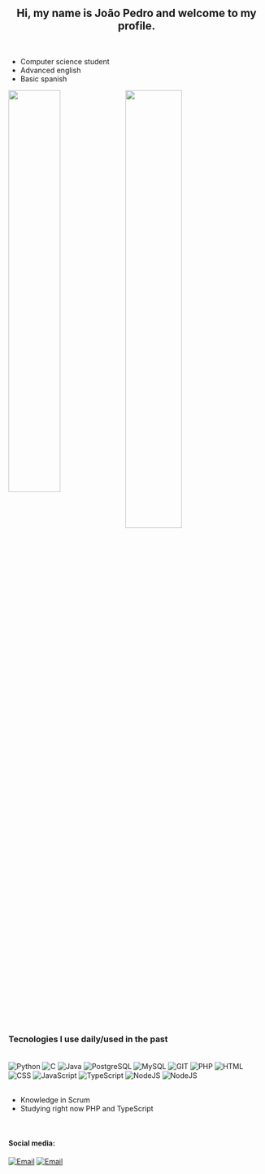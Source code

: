 <h2 align="center">  Hi, my name is João Pedro and welcome to my profile. </h2>
<br>

- Computer science student
- Advanced english
- Basic spanish

<img align="left" width="45%" src="https://camo.githubusercontent.com/b099b3ffdbbea58eaf85abb977bdf7d1deadd712f9e068edb1452c1134f805e8/68747470733a2f2f6769746875622d726561646d652d73746174732e76657263656c2e6170702f6170693f757365726e616d653d6a6f616f706564726f70657265732d7765622673686f775f69636f6e733d74727565267468656d653d6461726b" data-canonical-src="https://github-readme-stats.vercel.app/api?username=joaopedroperes-web&show_icons=true&theme=dark" style="max-width: 100%;">

<img width="47%" src="https://camo.githubusercontent.com/9432b460e3c1c72017b0489b5342ea0941b0b05ed22da4972f8986a74b15da15/68747470733a2f2f6769746875622d726561646d652d73746174732e76657263656c2e6170702f6170692f746f702d6c616e67732f3f757365726e616d653d6a6f616f706564726f70657265732d776562266c61796f75743d636f6d7061637426686964653d636d616b652c6a7570797465722532306e6f7465626f6f6b267468656d653d6461726b" data-canonical-src="https://github-readme-stats.vercel.app/api/top-langs/?username=joaopedroperes-web&layout=compact&hide=cmake,jupyter%20notebook&theme=dark" style="max-width: 100%;"><br>

### Tecnologies I use daily/used in the past


<div style="display: inline_block"><br>

 

 <img align="center" alt="Python" src="https://img.shields.io/badge/Python-14354C?style=for-the-badge&logo=python&logoColor=white"/>
<img align="center" alt="C" src="https://img.shields.io/badge/C-00599C?style=for-the-badge&logo=c&logoColor=white"/>
<img align="center" alt="Java" src="https://img.shields.io/badge/Java-ED8B00?style=for-the-badge&logo=openjdk&logoColor=white"/> <img align="center" alt="PostgreSQL" src="https://img.shields.io/badge/PostgreSQL-316192?style=for-the-badge&logo=postgresql&logoColor=white"/>
<img align="center" alt="MySQL" src="https://img.shields.io/badge/MySQL-00000F?style=for-the-badge&logo=mysql&logoColor=white"/>
<img align="center" alt="GIT" src="https://img.shields.io/badge/GIT-E44C30?style=for-the-badge&logo=git&logoColor=white"/>
<img align="center" alt="PHP" src="https://img.shields.io/badge/php-%23777BB4.svg?style=for-the-badge&logo=php&logoColor=white"/>
<img align="center" alt="HTML" src="https://img.shields.io/badge/html5-%23E34F26.svg?style=for-the-badge&logo=html5&logoColor=white"/>
<img align="center" alt="CSS" src="https://img.shields.io/badge/css3-%231572B6.svg?style=for-the-badge&logo=css3&logoColor=white"/>
<img align="center" alt="JavaScript" src="https://img.shields.io/badge/javascript-%23323330.svg?style=for-the-badge&logo=javascript&logoColor=%23F7DF1E"/>
<img align="center" alt="TypeScript" src="https://img.shields.io/badge/typescript-%23007ACC.svg?style=for-the-badge&logo=typescript&logoColor=white"/>
<img align="center" alt="NodeJS" src="https://img.shields.io/badge/node.js-6DA55F?style=for-the-badge&logo=node.js&logoColor=white"/>
<img align="center" alt="NodeJS" src="https://img.shields.io/badge/react-%2320232a.svg?style=for-the-badge&logo=react&logoColor=%2361DAFB"/>

</div><br>

- Knowledge in Scrum
- Studying right now PHP and TypeScript

<div style="display: inline_block"><br>

#### Social media:

[![Email](https://img.shields.io/badge/Gmail-D14836?style=for-the-badge&logo=gmail&logoColor=white)](siqueirajoaopedroperes@gmail.com)
[![Email](https://img.shields.io/badge/LinkedIn-0077B5?style=for-the-badge&logo=linkedin&logoColor=white)](https://www.linkedin.com/in/jo%C3%A3o-pedro-peres-programmer/)

</div>
